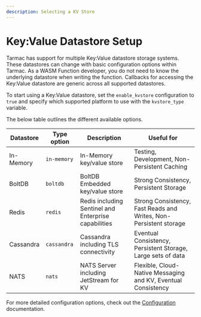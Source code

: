 ```yaml
---
description: Selecting a KV Store
---
```


# Key:Value Datastore Setup

Tarmac has support for multiple Key:Value datastore storage systems. These datastores can change with basic 
configuration options within Tarmac. As a WASM Function developer, you do not need to know the underlying datastore 
when writing the function. Callbacks for accessing the Key:Value datastore are generic across all supported datastores.

To start using a Key:Value datastore, set the `enable_kvstore` configuration to `true` and specify which supported 
platform to use with the `kvstore_type` variable.

The below table outlines the different available options.

| Datastore | Type option | Description | Useful for |
| --------  | ----------- | ----------- | ---------- |
| In-Memory | `in-memory` | In-Memory key/value store | Testing, Development, Non-Persistent Caching |
| BoltDB | `boltdb` | BoltDB Embedded key/value store | Strong Consistency, Persistent Storage |
| Redis | `redis` | Redis including Sentinel and Enterprise capabilities | Strong Consistency, Fast Reads and Writes, Non-Persistent storage  |
| Cassandra | `cassandra` | Cassandra including TLS connectivity | Eventual Consistency, Persistent Storage, Large sets of data |
| NATS | `nats` | NATS Server including JetStream for KV | Flexible, Cloud-Native Messaging and KV, Eventual Consistency |

For more detailed configuration options, check out the [Configuration](configuration.md) documentation.
